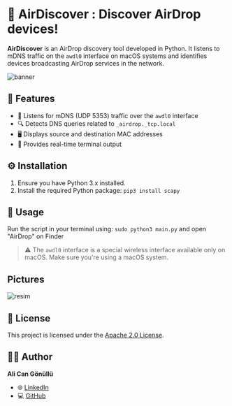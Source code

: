 # 🚀 AirDiscover : Discover AirDrop devices!

**AirDiscover** is an AirDrop discovery tool developed in Python.
It listens to mDNS traffic on the `awdl0` interface on macOS systems and identifies devices broadcasting AirDrop services in the network.

![banner](https://github.com/user-attachments/assets/3bff818e-90a6-4de1-8870-33ec194625fd)


## 🧰 Features

* 📡 Listens for mDNS (UDP 5353) traffic over the `awdl0` interface
* 🔍 Detects DNS queries related to `_airdrop._tcp.local`
* 🖥️ Displays source and destination MAC addresses
* 📝 Provides real-time terminal output

## ⚙️ Installation

1. Ensure you have Python 3.x installed.
2. Install the required Python package: ```pip3 install scapy```

## 🚀 Usage

Run the script in your terminal using: ```sudo python3 main.py``` and open "AirDrop" on Finder

> ⚠️ The `awdl0` interface is a special wireless interface available only on macOS. Make sure you're using a macOS system.

## Pictures
![resim](https://github.com/user-attachments/assets/037f41e1-c53b-46fb-a3a9-bef665188307)


## 📄 License

This project is licensed under the [Apache 2.0 License](https://www.apache.org/licenses/LICENSE-2.0).

## 🙋‍♂️ Author

**Ali Can Gönüllü**

* 🌐 [LinkedIn](https://www.linkedin.com/in/alicangonullu/)
* 💻 [GitHub](https://github.com/alicangnll)
